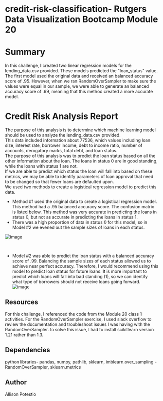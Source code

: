 # credit-risk-classification- Rutgers Data Visualization Bootcamp Module 20
# Summary 
In this challenge, I created two linear regression models for the lending_data.csv provided. These models predicted the "loan_status" value. 
The first model used the original data and received an balanced accuracy  score of .95. However, when we ran RandomOverSampler to make sure the values were equal in our sample, we were able to generate an balanced accuracy score of .99, meaning that this method created a more accurate model. 
# Credit Risk Analysis Report
The purpose of this analysis is to determine which machine learning model should be used to analyze the lending_data.csv provided. <br>
This data included information about 77536, which values including loan size,	interest rate,	borrower income,	debt to income ratio,	number of accounts,	derogatory marks,	total debt,	and loan status. <br> 
The purpose of this analysis was to predict the loan status based on all the other information about the loan. The loans in status 0 are in good standing, while the loans with status 1 are not. <br>
If we are able to predict which status the loan will fall into based on these metrics, we may be able to identify parameters of loan approval that need to be changed so that fewer loans are defaulted upon. <br>
We used two methods to create a logistical regression model to predict this data. 


* Method #1 used the original data to create a logistical regression model. This method had a .95 balanced accuracy score. The confusion matrix is listed below. This method was very accurate in predicting the loans in status 0, but not as accurate in predicting the loans in status 1. 
* There was a high proportion of data in status 0 for this model, so in Model #2 we evened out the sample sizes of loans in each status.

![image](https://github.com/allisonpotestio/credit-risk-classification/assets/135725909/c7aa5fdd-3b1d-47ad-b8e2-873c1625a9e2)


<br>


* Model #2 was able to predict the loan status with a balanced accuracy score of .99. Balancing the sample sizes of each status allowed us to achieve near perfect accuracy. Therefore, I would recommend using this model to predict loan status for future loans. It is more important to predict which loans will fall into bad standing (1), so we can identify what type of borrowers should not receive loans going forward. 
![image](https://github.com/allisonpotestio/credit-risk-classification/assets/135725909/c665e7ad-911e-4109-9f96-a7c5842ebccd)

  
## Resources
  For this challenge, I referenced the code from the Module 20 class 1 activities. For the RandomOverSampler exercise, I used slack overflow to review the documentation and troubleshoot issues I was having with the RandomOverSampler. to solve this issue, I had to install scikitlearn version 1.21 rather than 1.3.
## Dependencies
python libraries- pandas, numpy, pathlib, sklearn, imblearn.over_sampling - RandomOverSampler, sklearn.metrics
## Author
Allison Potestio
